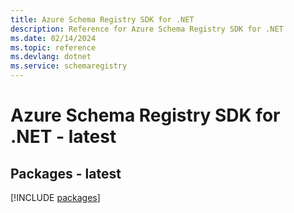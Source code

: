 ```yaml
---
title: Azure Schema Registry SDK for .NET
description: Reference for Azure Schema Registry SDK for .NET
ms.date: 02/14/2024
ms.topic: reference
ms.devlang: dotnet
ms.service: schemaregistry
---
```

# Azure Schema Registry SDK for .NET - latest
## Packages - latest
[!INCLUDE [packages](schema-registry-index.md)]